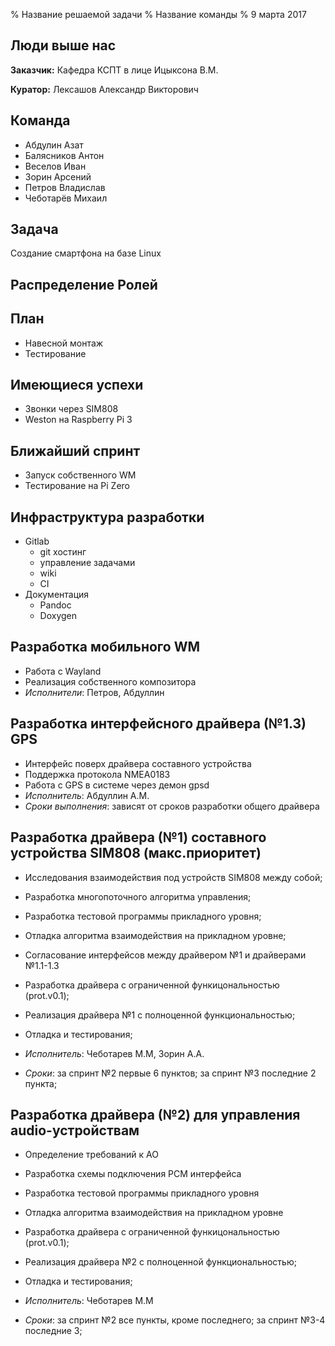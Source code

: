 % Название решаемой задачи
% Название команды
% 9 марта 2017

## Люди выше нас

**Заказчик:** Кафедра КСПТ в лице Ицыксона В.М.

**Куратор:** Лексашов Александр Викторович

## Команда

- Абдулин Азат
- Балясников Антон 
- Веселов Иван 
- Зорин Арсений
- Петров Владислав
- Чеботарёв Михаил

## Задача

Создание смартфона на базе Linux

## Распределение Ролей

## План

- Навесной монтаж
- Тестирование

## Имеющиеся успехи

- Звонки через SIM808
- Weston на Raspberry Pi 3 

## Ближайший спринт

- Запуск собственного WM
- Тестирование на Pi Zero


## Инфраструктура разработки

- Gitlab
	- git хостинг
	- управление задачами
	- wiki
	- CI
- Документация
	- Pandoc
	- Doxygen 

## Разработка мобильного WM

- Работа с Wayland
- Реализация собственного композитора
- *Исполнители*: Петров, Абдуллин

## Разработка интерфейсного драйвера (№1.3) GPS

- Интерфейс поверх драйвера составного устройства
- Поддержка протокола NMEA0183
- Работа с GPS в системе через демон gpsd
- *Исполнитель*: Абдуллин А.М.
- *Сроки выполнения*: зависят от сроков разработки общего драйвера



## Разработка драйвера (№1) составного устройства SIM808 (макс.приоритет)

- Исследования взаимодействия под устройств SIM808 между собой;
- Разработка многопоточного алгоритма управления;
- Разработка тестовой программы прикладного уровня;
- Отладка алгоритма взаимодействия на прикладном уровне;
- Согласование интерфейсов между драйвером №1 и драйверами №1.1-1.3
- Разработка драйвера с ограниченной функицональностью (prot.v0.1);
- Реализация драйвера №1 с полноценной функциональностью;
- Отладка и тестирования;

- *Исполнитель*: Чеботарев М.М, Зорин А.А.
- *Сроки*: за спринт №2 первые 6 пунктов;
           за спринт №3 последние 2 пункта;



## Разработка драйвера (№2) для управления audio-устройствам

- Определение требований к АО
- Разработка схемы подключения PCM интерфейса
- Разработка тестовой программы прикладного уровня
- Отладка алгоритма взаимодействия на прикладном уровне
- Разработка драйвера с ограниченной функицональностью (prot.v0.1);
- Реализация драйвера №2 с полноценной функциональностью;
- Отладка и тестирования;

- *Исполнитель*: Чеботарев М.М
- *Сроки*: за спринт №2 все пункты, кроме последнего;
           за спринт №3-4 последние 3;

